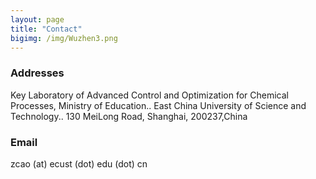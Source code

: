 ```yaml
---
layout: page
title: "Contact"
bigimg: /img/Wuzhen3.png
---
```

### Addresses
Key Laboratory of Advanced Control and Optimization for Chemical Processes, Ministry of Education..                              East China University of Science and Technology..                                                                                130 MeiLong Road, Shanghai, 200237,China

### Email
zcao (at) ecust (dot) edu (dot) cn

